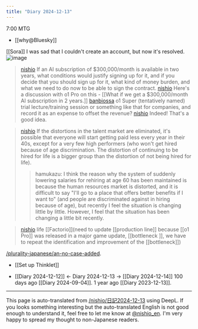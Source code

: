 ```yaml
---
title: "Diary 2024-12-13"
---
```



7:00 MTG
- [[why@Bluesky]]



[[Sora]] I was sad that I couldn't create an account, but now it's resolved.
![image](https://gyazo.com/899c4150d3af216326ac7e4639af225c/thumb/1000)

> [nishio](https://x.com/nishio/status/1867401299714879497) If an AI subscription of $300,000/month is available in two years, what conditions would justify signing up for it, and if you decide that you should sign up for it, what kind of money burden, and what we need to do now to be able to sign the contract.
> [nishio](https://x.com/nishio/status/1867490102194442355) Here's a discussion with o1 Pro on this
    - [[What if we get a $300,000/month AI subscription in 2 years.]]
> [banbiossa](https://x.com/banbiossa/status/1867402756853739979) o1 Super (tentatively named) trial lecture/training session or something like that for companies, and record it as an expense to offset the revenue?
> [nishio](https://x.com/nishio/status/1867403364604280873) Indeed! That's a good idea.


> [nishio](https://x.com/nishio/status/1867371096166871368) If the distortions in the talent market are eliminated, it's possible that everyone will start getting paid less every year in their 40s, except for a very few high performers (who won't get hired because of age discrimination. The distortion of continuing to be hired for life is a bigger group than the distortion of not being hired for life).
>  >hamukazu: I think the reason why the system of suddenly lowering salaries for rehiring at age 60 has been maintained is because the human resources market is distorted, and it is difficult to say "I'll go to a place that offers better benefits if I want to" (and people are discriminated against in hiring because of age), but recently I feel the situation is changing little by little. However, I feel that the situation has been changing a little bit recently.


> [nishio](https://x.com/nishio/status/1867532704310591675) life [[Factorio]](need to update [[production line]] because [[o1 Pro]] was released in a major game update, [[bottleneck ]], we have to repeat the identification and improvement of the [[bottleneck]])

[/plurality-japanese/an-no-case-added](https://scrapbox.io/plurality-japanese/an-no-case-added).

- [[Set up Thinklet]]

- [[Diary 2024-12-12]] ← Diary 2024-12-13 → [[Diary 2024-12-14]]
100 days ago [[Diary 2024-09-04]].
1 year ago [[Diary 2023-12-13]].
---
This page is auto-translated from [/nishio/日記2024-12-13](https://scrapbox.io/nishio/日記2024-12-13) using DeepL. If you looks something interesting but the auto-translated English is not good enough to understand it, feel free to let me know at [@nishio_en](https://twitter.com/nishio_en). I'm very happy to spread my thought to non-Japanese readers.